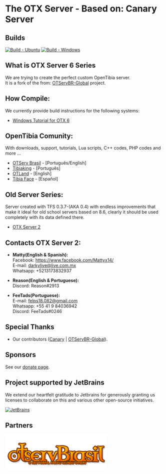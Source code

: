 # The OTX Server - Based on: Canary Server

## Builds
[![Build - Ubuntu](https://github.com/mattyx14/otxserver/actions/workflows/build-ubuntu.yml/badge.svg)](https://github.com/mattyx14/otxserver/actions/workflows/build-ubuntu.yml)
[![Build - Windows](https://github.com/mattyx14/otxserver/actions/workflows/build-windows-cmake.yml/badge.svg)](https://github.com/mattyx14/otxserver/actions/workflows/build-windows-cmake.yml)

## What is OTX Server 6 Series
We are trying to create the perfect custom OpenTibia server.
<br>It is a fork of the from: [OTServBR-Global](https://github.com/opentibiabr/canary) project.

## How Compile:
We currently provide build instructions for the following systems:
* [Windows Tutorial for OTX 6](https://github.com/mattyx14/otxserver/wiki/Compiling-on-Windows-(OTX-6-))

## OpenTibia Comunity:
With downloads, support, tutorials, Lua scripts, C++ codes, PHP codes and more ...
* [OTServ Brasil](https://docs.opentibiabr.com/) - [Português/English]
* [Tibiaking](https://tibiaking.com/) - [Português]
* [OTLand](https://otland.net/) - [English]
* [Tibia Face](https://tibiaface.foroactivo.com/) - [Español]

## Old Server Series:
Server created with TFS 0.3.7-(AKA 0.4) with endless improvements that make it ideal for old school servers based on 8.6, clearly it should be used completely with its data defined there.
* [OTX Server 2](https://github.com/mattyx14/otxserver/tree/otxserv2)

## Contacts OTX Server 2:
- <b>Matty(English & Spanish):</b><br>
Facebook: https://www.facebook.com/Mattyx14/<br>
E-mail: darkylive@live.com.mx<br>
Whatsapp: +5213173832937<br>

- <b>Reason(English & Portuguese):</b><br>
Discord: Reason#2913

- <b>FeeTads(Portuguese):</b><br>
E-mail: felps18.082@gmail.com<br>
Whatsapp: +55 41 9 84036942<br>
Discord: FeeTads#0246

## Special Thanks

- Our contributors ([Canary](https://github.com/opentibiabr/canary/graphs/contributors) | [OTServBR-Global](https://github.com/opentibiabr/otservbr-global/graphs/contributors)).

## Sponsors

See our [donate page](https://docs.opentibiabr.com/home/donate).

## Project supported by JetBrains

We extend our heartfelt gratitude to Jetbrains for generously granting us licenses to collaborate on this and various
other open-source initiatives.

<a href="https://jb.gg/OpenSourceSupport/?from=https://github.com/opentibiabr/canary/">
  <img src="https://resources.jetbrains.com/storage/products/company/brand/logos/jb_beam.svg" alt="JetBrains" width="150" />
</a>

## Partners

[![Supported by OTServ Brasil](https://raw.githubusercontent.com/otbr/otserv-brasil/main/otbr.png)](https://forums.otserv.com.br)